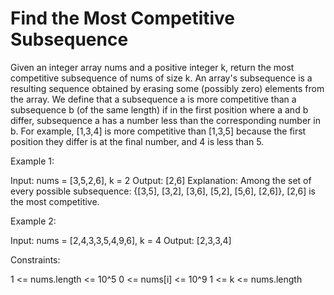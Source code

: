 # Find the Most Competitive Subsequence

Given an integer array nums and a positive integer k, return the most competitive subsequence of nums of size k.
An array's subsequence is a resulting sequence obtained by erasing some (possibly zero) elements from the array.
We define that a subsequence a is more competitive than a subsequence b (of the same length) if in the first position where a and b differ, subsequence a has a number less than the corresponding number in b. For example, [1,3,4] is more competitive than [1,3,5] because the first position they differ is at the final number, and 4 is less than 5.

Example 1:

Input: nums = [3,5,2,6], k = 2
Output: [2,6]
Explanation: Among the set of every possible subsequence: {[3,5], [3,2], [3,6], [5,2], [5,6], [2,6]}, [2,6] is the most competitive.

Example 2:

Input: nums = [2,4,3,3,5,4,9,6], k = 4
Output: [2,3,3,4]

Constraints:

1 <= nums.length <= 10^5
0 <= nums[i] <= 10^9
1 <= k <= nums.length
